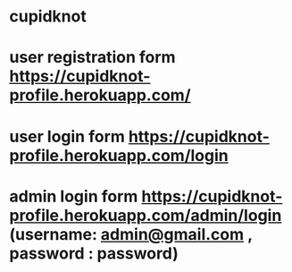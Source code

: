 # cupidknot
# user registration form https://cupidknot-profile.herokuapp.com/
# user login form https://cupidknot-profile.herokuapp.com/login
# admin login form https://cupidknot-profile.herokuapp.com/admin/login (username: admin@gmail.com , password : password)
